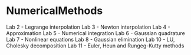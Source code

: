 # NumericalMethods

Lab 2 - Legrange interpolation
Lab 3 - Newton interpolation
Lab 4 - Approximation
Lab 5 - Numerical integration
Lab 6 - Gaussian quadrature
Lab 7 - Nonlinear equations
Lab 8 - Gaussian elimination
Lab 10 - LU, Cholesky decomposition
Lab 11 - Euler, Heun and Rungeg-Kutty methods
